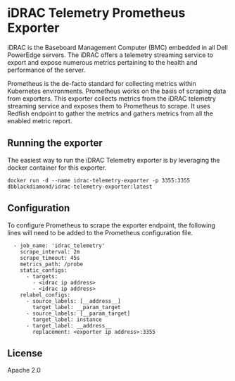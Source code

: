 # iDRAC Telemetry Prometheus Exporter

iDRAC is the Baseboard Management Computer (BMC) embedded in all Dell PowerEdge servers. The iDRAC offers a telemetry streaming service to export and expose numerous metrics pertaining to the health and performance of the server.

Prometheus is the de-facto standard for collecting metrics within Kubernetes environments. Prometheus works on the basis of scraping data from exporters. 
This exporter collects metrics from the iDRAC telemetry streaming service and exposes them to Prometheus to scrape. It uses Redfish endpoint to gather the metrics and gathers metrics from all the enabled metric report.

## Running the exporter
The easiest way to run the iDRAC Telemetry exporter is by leveraging the docker container for this exporter. 
```
docker run -d --name idrac-telemetry-exporter -p 3355:3355 dbblackdiamond/idrac-telemetry-exporter:latest
```

## Configuration
To configure Prometheus to scrape the exporter endpoint, the following lines will need to be added to the Prometheus configuration file.
```
  - job_name: 'idrac_telemetry'
    scrape_interval: 2m
    scrape_timeout: 45s
    metrics_path: /probe
    static_configs:
      - targets:
        - <idrac ip address>
        - <idrac ip address>
    relabel_configs:
      - source_labels: [__address__]
        target_label: __param_target
      - source_labels: [__param_target]
        target_label: instance
      - target_label: __address__
        replacement: <exporter ip address>:3355
```

## License

Apache 2.0
